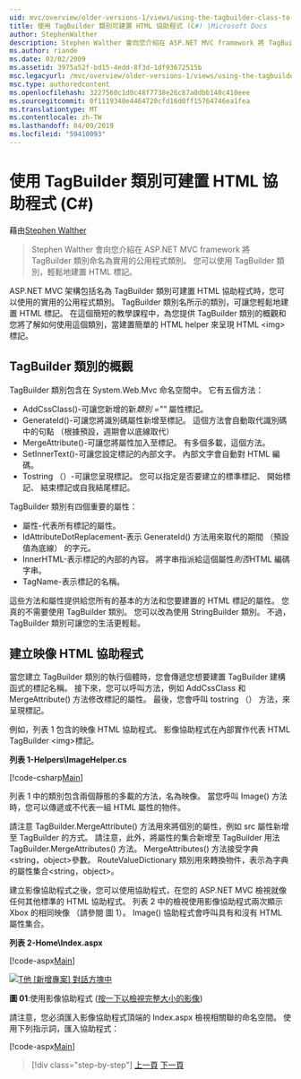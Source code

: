```yaml
---
uid: mvc/overview/older-versions-1/views/using-the-tagbuilder-class-to-build-html-helpers-cs
title: 使用 TagBuilder 類別可建置 HTML 協助程式 (C#) |Microsoft Docs
author: StephenWalther
description: Stephen Walther 會向您介紹在 ASP.NET MVC framework 將 TagBuilder 類別命名為實用的公用程式類別。 您可以輕鬆地使用 TagBuilder 類別可...
ms.author: riande
ms.date: 03/02/2009
ms.assetid: 3975a52f-bd15-4edd-8f3d-1df93672515b
msc.legacyurl: /mvc/overview/older-versions-1/views/using-the-tagbuilder-class-to-build-html-helpers-cs
msc.type: authoredcontent
ms.openlocfilehash: 3227560c1d0c48f7738e26c87a0dbb140c410eee
ms.sourcegitcommit: 0f1119340e4464720cfd16d0ff15764746ea1fea
ms.translationtype: MT
ms.contentlocale: zh-TW
ms.lasthandoff: 04/09/2019
ms.locfileid: "59410093"
---
```

# <a name="using-the-tagbuilder-class-to-build-html-helpers-c"></a>使用 TagBuilder 類別可建置 HTML 協助程式 (C#)

藉由[Stephen Walther](https://github.com/StephenWalther)

> Stephen Walther 會向您介紹在 ASP.NET MVC framework 將 TagBuilder 類別命名為實用的公用程式類別。 您可以使用 TagBuilder 類別，輕鬆地建置 HTML 標記。


ASP.NET MVC 架構包括名為 TagBuilder 類別可建置 HTML 協助程式時，您可以使用的實用的公用程式類別。 TagBuilder 類別名所示的類別，可讓您輕鬆地建置 HTML 標記。 在這個簡短的教學課程中，為您提供 TagBuilder 類別的概觀和您將了解如何使用這個類別，當建置簡單的 HTML helper 來呈現 HTML &lt;img&gt;標記。

## <a name="overview-of-the-tagbuilder-class"></a>TagBuilder 類別的概觀

TagBuilder 類別包含在 System.Web.Mvc 命名空間中。 它有五個方法：

- AddCssClass()-可讓您新增的新*類別 =""* 屬性標記。
- GenerateId()-可讓您將識別碼屬性新增至標記。 這個方法會自動取代識別碼中的句點 （根據預設，週期會以底線取代）
- MergeAttribute()-可讓您將屬性加入至標記。 有多個多載，這個方法。
- SetInnerText()-可讓您設定標記的內部文字。 內部文字會自動對 HTML 編碼。
- Tostring （）-可讓您呈現標記。 您可以指定是否要建立的標準標記、 開始標記、 結束標記或自我結尾標記。
  

TagBuilder 類別有四個重要的屬性：

- 屬性-代表所有標記的屬性。
- IdAttributeDotReplacement-表示 GenerateId() 方法用來取代的期間 （預設值為底線） 的字元。
- InnerHTML-表示標記的內部的內容。 將字串指派給這個屬性*則否*HTML 編碼字串。
- TagName-表示標記的名稱。

這些方法和屬性提供給您所有的基本的方法和您要建置的 HTML 標記的屬性。 您真的不需要使用 TagBuilder 類別。 您可以改為使用 StringBuilder 類別。 不過，TagBuilder 類別可讓您的生活更輕鬆。

## <a name="creating-an-image-html-helper"></a>建立映像 HTML 協助程式

當您建立 TagBuilder 類別的執行個體時，您會傳遞您想要建置 TagBuilder 建構函式的標記名稱。 接下來，您可以呼叫方法，例如 AddCssClass 和 MergeAttribute() 方法修改標記的屬性。 最後，您會呼叫 tostring （） 方法，來呈現標記。

例如，列表 1 包含的映像 HTML 協助程式。 影像協助程式在內部實作代表 HTML TagBuilder &lt;img&gt;標記。

**列表 1-Helpers\ImageHelper.cs**

[!code-csharp[Main](using-the-tagbuilder-class-to-build-html-helpers-cs/samples/sample1.cs)]

列表 1 中的類別包含兩個靜態的多載的方法，名為映像。 當您呼叫 Image() 方法時，您可以傳遞或不代表一組 HTML 屬性的物件。

請注意 TagBuilder.MergeAttribute() 方法用來將個別的屬性，例如 src 屬性新增至 TagBuilder 的方式。 請注意，此外，將屬性的集合新增至 TagBuilder 用法 TagBuilder.MergeAttributes() 方法。 MergeAttributes() 方法接受字典&lt;string，object&gt;參數。 RouteValueDictionary 類別用來轉換物件，表示為字典的屬性集合&lt;string，object&gt;。

建立影像協助程式之後，您可以使用協助程式，在您的 ASP.NET MVC 檢視就像任何其他標準的 HTML 協助程式。 列表 2 中的檢視使用影像協助程式兩次顯示 Xbox 的相同映像 （請參閱 圖 1）。 Image() 協助程式會呼叫具有和沒有 HTML 屬性集合。

**列表 2-Home\Index.aspx**

[!code-aspx[Main](using-the-tagbuilder-class-to-build-html-helpers-cs/samples/sample2.aspx)]


[![T他 [新增專案] 對話方塊中](using-the-tagbuilder-class-to-build-html-helpers-cs/_static/image1.jpg)](using-the-tagbuilder-class-to-build-html-helpers-cs/_static/image1.png)

**圖 01**:使用影像協助程式 ([按一下以檢視完整大小的影像](using-the-tagbuilder-class-to-build-html-helpers-cs/_static/image2.png))


請注意，您必須匯入影像協助程式頂端的 Index.aspx 檢視相關聯的命名空間。 使用下列指示詞，匯入協助程式：

[!code-aspx[Main](using-the-tagbuilder-class-to-build-html-helpers-cs/samples/sample3.aspx)]

> [!div class="step-by-step"]
> [上一頁](creating-custom-html-helpers-cs.md)
> [下一頁](creating-page-layouts-with-view-master-pages-cs.md)
